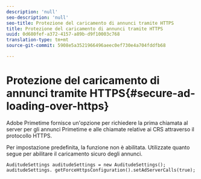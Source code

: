 ```yaml
---
description: 'null'
seo-description: 'null'
seo-title: Protezione del caricamento di annunci tramite HTTPS
title: Protezione del caricamento di annunci tramite HTTPS
uuid: 0d680fef-a372-4157-a89b-d9f10003c768
translation-type: tm+mt
source-git-commit: 5908e5a3521966496aeec0ef730e4a704fddfb68

---
```



# Protezione del caricamento di annunci tramite HTTPS{#secure-ad-loading-over-https}

Adobe Primetime fornisce un&#39;opzione per richiedere la prima chiamata al server per gli annunci Primetime e alle chiamate relative ai CRS attraverso il protocollo HTTPS.

Per impostazione predefinita, la funzione non è abilitata. Utilizzate quanto segue per abilitare il caricamento sicuro degli annunci.

```
AuditudeSettings auditudeSettings = new AuditudeSettings(); 
auditudeSettings. getForceHttpsConfiguration().setAdServerCalls(true);
```

